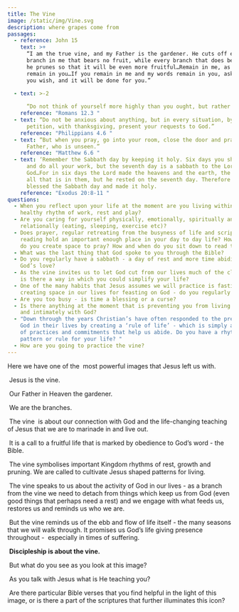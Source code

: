 ```yaml
---
title: The Vine
image: /static/img/Vine.svg
description: where grapes come from
passages:
  - reference: John 15
    text: >+
      “I am the true vine, and my Father is the gardener. He cuts off every
      branch in me that bears no fruit, while every branch that does bear fruit
      he prunes so that it will be even more fruitful…Remain in me, as I also
      remain in you…If you remain in me and my words remain in you, ask whatever
      you wish, and it will be done for you.”

  - text: >-2
       
      “Do not think of yourself more highly than you ought, but rather think of yourself with sober judgment, in accordance with the faith God has distributed to each of you.”
    reference: "Romans 12.3 "
  - text: “Do not be anxious about anything, but in every situation, by prayer and
      petition, with thanksgiving, present your requests to God.”
    reference: "Philippians 4.6 "
  - text: “But when you pray, go into your room, close the door and pray to your
      Father, who is unseen.”
    reference: "Matthew 6.6 "
  - text: ‘Remember the Sabbath day by keeping it holy. Six days you shall labour
      and do all your work, but the seventh day is a sabbath to the Lord your
      God…For in six days the Lord made the heavens and the earth, the sea, and
      all that is in them, but he rested on the seventh day. Therefore the Lord
      blessed the Sabbath day and made it holy.
    reference: "Exodus 20:8-11 "
questions:
  - When you reflect upon your life at the moment are you living within a
    healthy rhythm of work, rest and play?
  - Are you caring for yourself physically, emotionally, spiritually and
    relationally (eating, sleeping, exercise etc)?
  - Does prayer, regular retreating from the busyness of life and scripture
    reading hold an important enough place in your day to day life? How and when
    do you create space to pray? How and when do you sit down to read the Bible?
  - What was the last thing that God spoke to you through the Bible?
  - Do you regularly have a sabbath - a day of rest and more time abiding in
    God’s love?
  - As the vine invites us to let God cut from our lives much of the clutter -
    is there a way in which you could simplify your life?
  - One of the many habits that Jesus assumes we will practice is fasting -
    creating space in our lives for feasting on God - do you regularly fast?
  - Are you too busy - is time a blessing or a curse?
  - Is there anything at the moment that is preventing you from living closely
    and intimately with God?
  - "Down through the years Christian’s have often responded to the presence of
    God in their lives by creating a ‘rule of life’ - which is simply a pattern
    of practices and commitments that help us abide. Do you have a rhythm,
    pattern or rule for your life? "
  - How are you going to practice the vine?
---
```

Here we have one of the  most powerful images that Jesus left us with.

 Jesus is the vine. 

 Our Father in Heaven the gardener.

 We are the branches. 

 The vine  is about our connection with God and the life-changing teaching of Jesus that we are to marinade in and live out. 

 It is a call to a fruitful life that is marked by obedience to God’s word - the Bible.

 The vine symbolises important Kingdom rhythms of rest, growth and pruning. We are called to cultivate Jesus shaped patterns for living.

 The vine speaks to us about the activity of God in our lives - as a branch from the vine we need to detach from things which keep us from God (even good things that perhaps need a rest) and we engage with what feeds us, restores us and reminds us who we are.

 But the vine reminds us of the ebb and flow of life itself - the many seasons that we will walk through. It promises us God’s life giving presence throughout -  especially in times of suffering.

 **Discipleship is about the vine.**

 But what do you see as you look at this image? 

 As you talk with Jesus what is He teaching you? 

 Are there particular Bible verses that you find helpful in the light of this image, or is there a part of the scriptures that further illuminates this icon?